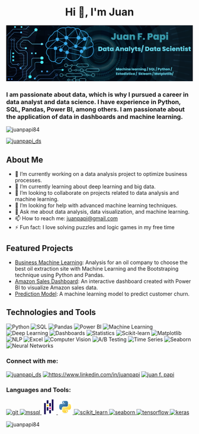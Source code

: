 <h1 align="center">Hi 👋, I'm Juan</h1>

![Banner](https://github.com/JuanPapi84/JuanPapi84/blob/master/Blue%20Geometric%20Technology%20LinkedIn%20Banner%20(2).png)
                                   
<h3>I am passionate about data, which is why I pursued a career in data analyst and data science. I have experience in Python, SQL, Pandas, Power BI, among others. I am passionate about the application of data in dashboards and machine learning.</h3>

<p align="left"> <img src="https://komarev.com/ghpvc/?username=juanpapi84&label=Profile%20views&color=0e75b6&style=flat" alt="juanpapi84" /> </p>

<p align="left"> <a href="https://twitter.com/juanpapi_ds" target="blank"><img src="https://img.shields.io/twitter/follow/juanpapi_ds?logo=twitter&style=for-the-badge" alt="juanpapi_ds" /></a> </p>

## About Me

- 🔭 I’m currently working on a data analysis project to optimize business processes.
- 🌱 I’m currently learning about deep learning and big data.
- 👯 I’m looking to collaborate on projects related to data analysis and machine learning.
- 🤔 I’m looking for help with advanced machine learning techniques.
- 💬 Ask me about data analysis, data visualization, and machine learning.
- 📫 How to reach me: juanpapi@gmail.com
- ⚡ Fun fact: I love solving puzzles and logic games in my free time

## Featured Projects

- [Business Machine Learning](https://github.com/JuanPapi84/Aprendizaje-automatico-en-negocios): Analysis for an oil company to choose the best oil extraction site with Machine Learning and the Bootstraping technique using Python and Pandas.
- [Amazon Sales Dashboard](https://github.com/JuanPapi84/E-Commerce-Amazon): An interactive dashboard created with Power BI to visualize Amazon sales data.
- [Prediction Model](https://github.com/JuanPapi84/Aprendizaje-Supervisado): A machine learning model to predict customer churn.
  
## Technologies and Tools

![Python](https://img.shields.io/badge/-Python-3776AB?style=flat&logo=python&logoColor=white)
![SQL](https://img.shields.io/badge/-SQL-4479A1?style=flat&logo=sql&logoColor=white)
![Pandas](https://img.shields.io/badge/-Pandas-150458?style=flat&logo=pandas&logoColor=white)
![Power BI](https://img.shields.io/badge/-Power%20BI-F2C811?style=flat&logo=power-bi&logoColor=black)
![Machine Learning](https://img.shields.io/badge/-Machine%20Learning-0085CA?style=flat&logo=machine-learning&logoColor=white)
![Deep Learning](https://img.shields.io/badge/-Deep%20Learning-FF6F00?style=flat&logo=deep-learning&logoColor=white)
![Dashboards](https://img.shields.io/badge/-Dashboards-0085CA?style=flat&logo=tableau&logoColor=white)
![Statistics](https://img.shields.io/badge/-Statistics-4B0082?style=flat&logo=statistics&logoColor=white)
![Scikit-learn](https://img.shields.io/badge/-Scikit--learn-F7931E?style=flat&logo=scikit-learn&logoColor=white)
![Matplotlib](https://img.shields.io/badge/-Matplotlib-11557C?style=flat&logo=plotly&logoColor=white)
![NLP](https://img.shields.io/badge/-NLP-008080?style=flat&logo=ai&logoColor=white)
![Excel](https://img.shields.io/badge/-Excel-217346?style=flat&logo=microsoft-excel&logoColor=white)
![Computer Vision](https://img.shields.io/badge/-Computer%20Vision-FF6F00?style=flat&logo=opencv&logoColor=white)
![A/B Testing](https://img.shields.io/badge/-A%2FB%20Testing-1E90FF?style=flat&logo=testing&logoColor=white)
![Time Series](https://img.shields.io/badge/-Time%20Series-32CD32?style=flat&logo=timescale&logoColor=white)
![Seaborn](https://img.shields.io/badge/-Seaborn-3776AB?style=flat&logo=seaborn&logoColor=white)
![Neural Networks](https://img.shields.io/badge/-Neural%20Networks-FF6F00?style=flat&logo=neural-network&logoColor=white)

<h3 align="left">Connect with me:</h3>
<p align="left">
<a href="https://twitter.com/juanpapi_ds" target="blank"><img align="center" src="https://raw.githubusercontent.com/rahuldkjain/github-profile-readme-generator/master/src/images/icons/Social/twitter.svg" alt="juanpapi_ds" height="30" width="40" /></a>
<a href="https://linkedin.com/in/https://www.linkedin.com/in/juanpapi" target="blank"><img align="center" src="https://raw.githubusercontent.com/rahuldkjain/github-profile-readme-generator/master/src/images/icons/Social/linked-in-alt.svg" alt="https://www.linkedin.com/in/juanpapi" height="30" width="40" /></a>
<a href="https://kaggle.com/juan f. papi" target="blank"><img align="center" src="https://raw.githubusercontent.com/rahuldkjain/github-profile-readme-generator/master/src/images/icons/Social/kaggle.svg" alt="juan f. papi" height="30" width="40" /></a>
</p>

<h3 align="left">Languages and Tools:</h3>
<p align="left"> 
  <a href="https://git-scm.com/" target="_blank" rel="noreferrer"> 
    <img src="https://www.vectorlogo.zone/logos/git-scm/git-scm-icon.svg" alt="git" width="40" height="40"/> 
  </a> 
  <a href="https://www.microsoft.com/en-us/sql-server" target="_blank" rel="noreferrer"> 
    <img src="https://www.svgrepo.com/show/303229/microsoft-sql-server-logo.svg" alt="mssql" width="40" height="40"/> 
  </a> 
  <a href="https://pandas.pydata.org/" target="_blank" rel="noreferrer"> 
    <img src="https://raw.githubusercontent.com/devicons/devicon/2ae2a900d2f041da66e950e4d48052658d850630/icons/pandas/pandas-original.svg" alt="pandas" width="40" height="40"/> 
  </a> 
  <a href="https://www.python.org" target="_blank" rel="noreferrer"> 
    <img src="https://raw.githubusercontent.com/devicons/devicon/master/icons/python/python-original.svg" alt="python" width="40" height="40"/> 
  </a> 
  <a href="https://scikit-learn.org/" target="_blank" rel="noreferrer"> 
    <img src="https://upload.wikimedia.org/wikipedia/commons/0/05/Scikit_learn_logo_small.svg" alt="scikit_learn" width="40" height="40"/> 
  </a> 
  <a href="https://seaborn.pydata.org/" target="_blank" rel="noreferrer"> 
    <img src="https://seaborn.pydata.org/_images/logo-mark-lightbg.svg" alt="seaborn" width="40" height="40"/> 
  </a> 
  <a href="https://www.tensorflow.org" target="_blank" rel="noreferrer"> 
    <img src="https://www.vectorlogo.zone/logos/tensorflow/tensorflow-icon.svg" alt="tensorflow" width="40" height="40"/> 
  </a> 
  <a href="https://keras.io/" target="_blank" rel="noreferrer"> 
    <img src="https://upload.wikimedia.org/wikipedia/commons/a/ae/Keras_logo.svg" alt="keras" width="40" height="40"/> 
  </a> 
</p>

<p><img align="center" src="https://github-readme-stats.vercel.app/api/top-langs?username=juanpapi84&show_icons=true&locale=en&layout=compact" alt="juanpapi84" /></p>
